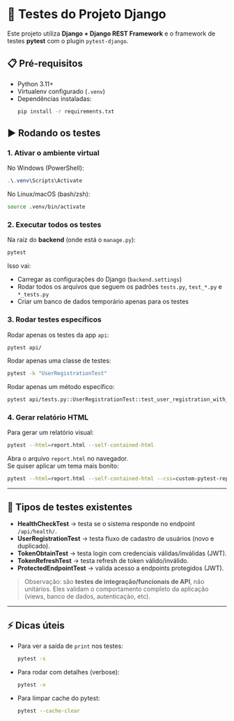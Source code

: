 # 🧪 Testes do Projeto Django

Este projeto utiliza **Django + Django REST Framework** e o framework de testes **pytest** com o plugin `pytest-django`.

## 📋 Pré-requisitos
- Python 3.11+  
- Virtualenv configurado (`.venv`)  
- Dependências instaladas:
  ```bash
  pip install -r requirements.txt
  ```

## ▶️ Rodando os testes

### 1. Ativar o ambiente virtual
No Windows (PowerShell):
```powershell
.\.venv\Scripts\Activate
```

No Linux/macOS (bash/zsh):
```bash
source .venv/bin/activate
```

### 2. Executar todos os testes
Na raiz do **backend** (onde está o `manage.py`):
```bash
pytest
```

Isso vai:
- Carregar as configurações do Django (`backend.settings`)
- Rodar todos os arquivos que seguem os padrões `tests.py`, `test_*.py` e `*_tests.py`
- Criar um banco de dados temporário apenas para os testes

### 3. Rodar testes específicos
Rodar apenas os testes da app `api`:
```bash
pytest api/
```

Rodar apenas uma classe de testes:
```bash
pytest -k "UserRegistrationTest"
```

Rodar apenas um método específico:
```bash
pytest api/tests.py::UserRegistrationTest::test_user_registration_with_valid_data
```

### 4. Gerar relatório HTML
Para gerar um relatório visual:
```bash
pytest --html=report.html --self-contained-html
```

Abra o arquivo `report.html` no navegador.  
Se quiser aplicar um tema mais bonito:
```bash
pytest --html=report.html --self-contained-html --css=custom-pytest-report.css
```

---

## 📂 Tipos de testes existentes

- **HealthCheckTest** → testa se o sistema responde no endpoint `/api/health/`.
- **UserRegistrationTest** → testa fluxo de cadastro de usuários (novo e duplicado).
- **TokenObtainTest** → testa login com credenciais válidas/inválidas (JWT).
- **TokenRefreshTest** → testa refresh de token válido/inválido.
- **ProtectedEndpointTest** → valida acesso a endpoints protegidos (JWT).

> Observação: são **testes de integração/funcionais de API**, não unitários. Eles validam o comportamento completo da aplicação (views, banco de dados, autenticação, etc).

---

## ⚡ Dicas úteis
- Para ver a saída de `print` nos testes:
  ```bash
  pytest -s
  ```
- Para rodar com detalhes (verbose):
  ```bash
  pytest -v
  ```
- Para limpar cache do pytest:
  ```bash
  pytest --cache-clear
  ```
